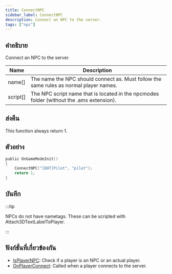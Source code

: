 ```yaml
---
title: ConnectNPC
sidebar_label: ConnectNPC
description: Connect an NPC to the server.
tags: ["npc"]
---
```


## คำอธิบาย

Connect an NPC to the server.

| Name     | Description                                                                              |
| -------- | ---------------------------------------------------------------------------------------- |
| name[]   | The name the NPC should connect as. Must follow the same rules as normal player names.   |
| script[] | The NPC script name that is located in the npcmodes folder (without the .amx extension). |

## ส่งคืน

This function always return 1.

## ตัวอย่าง

```c
public OnGameModeInit()
{
    ConnectNPC("[BOT]Pilot", "pilot");
    return 1;
}
```

## บันทึก

:::tip

NPCs do not have nametags. These can be scripted with Attach3DTextLabelToPlayer.

:::

## ฟังก์ชั่นที่เกี่ยวข้องกัน

- [IsPlayerNPC](../../scripting/functions/IsPlayerNPC.md): Check if a player is an NPC or an actual player.
- [OnPlayerConnect](../../scripting/callbacks/OnPlayerConnect.md): Called when a player connects to the server.

